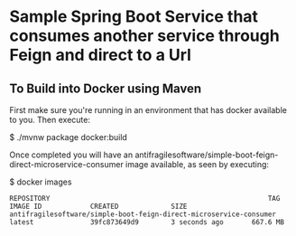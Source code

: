 # Sample Spring Boot Service that consumes another service through Feign and direct to a Url

## To Build into Docker using Maven

First make sure you're running in an environment that has docker available to you. Then execute:

$ ./mvnw package docker:build

Once completed you will have an antifragilesoftware/simple-boot-feign-direct-microservice-consumer image available, as seen by executing:

$ docker images

```
REPOSITORY                                                      TAG                 IMAGE ID            CREATED             SIZE
antifragilesoftware/simple-boot-feign-direct-microservice-consumer                      latest              39fc873649d9        3 seconds ago       667.6 MB
```





